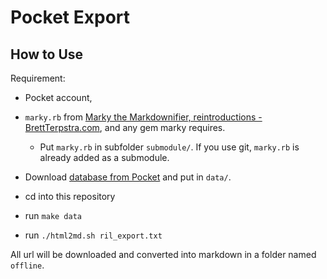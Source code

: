 # Pocket Export

## How to Use

Requirement:

- Pocket account, 
- `marky.rb` from [Marky the Markdownifier, reintroductions - BrettTerpstra.com](http://brettterpstra.com/2012/06/20/marky-the-markdownifier-reintroductions/), and any gem marky requires.
	- Put `marky.rb` in subfolder `submodule/`. If you use git, `marky.rb` is already added as a submodule.

- Download [database from Pocket](https://getpocket.com/export) and put in `data/`.
- cd into this repository
- run `make data`
- run `./html2md.sh ril_export.txt`

All url will be downloaded and converted into markdown in a folder named `offline`.
